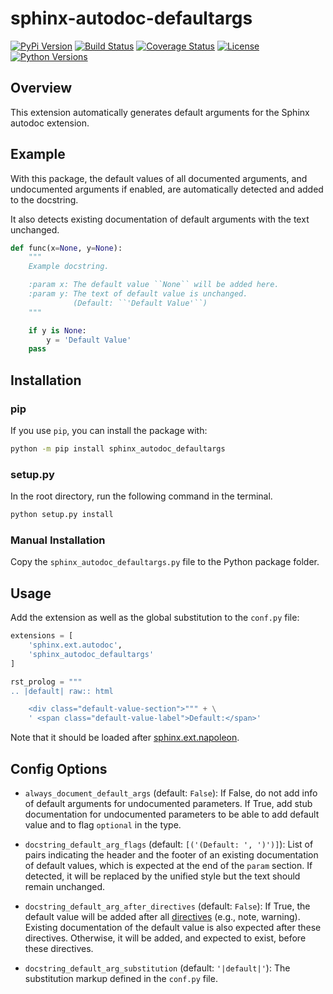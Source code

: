 # sphinx-autodoc-defaultargs

[![PyPi Version](https://img.shields.io/pypi/v/sphinx-autodoc-defaultargs)](https://pypi.org/project/sphinx-autodoc-defaultargs/)
[![Build Status](https://github.com/zwang123/sphinx-autodoc-defaultargs/actions/workflows/python-package.yml/badge.svg)](https://github.com/zwang123/sphinx-autodoc-defaultargs/actions/workflows/python-package.yml)
[![Coverage Status](https://coveralls.io/repos/github/zwang123/sphinx-autodoc-defaultargs/badge.svg?branch=main)](https://coveralls.io/github/zwang123/sphinx-autodoc-defaultargs?branch=main)
[![License](https://img.shields.io/badge/license-MIT-green)](https://github.com/zwang123/sphinx-autodoc-defaultargs/blob/main/LICENSE)
[![Python Versions](https://img.shields.io/badge/python-3.5%20%7C%203.6%20%7C%203.7%20%7C%203.8%20%7C%203.9%20%7C%203.10-informational)](https://pypi.org/project/sphinx-autodoc-defaultargs/)

## Overview

This extension automatically generates default arguments for the Sphinx autodoc extension.

## Example

With this package, the default values of all documented arguments, and undocumented arguments if enabled,
are automatically detected and added to the docstring.

It also detects existing documentation of default arguments with the text unchanged.

```python
def func(x=None, y=None):
    """
    Example docstring.

    :param x: The default value ``None`` will be added here.
    :param y: The text of default value is unchanged.
              (Default: ``'Default Value'``)
    """

    if y is None:
        y = 'Default Value'
    pass
```

## Installation

### pip

If you use `pip`, you can install the package with:

```bash
python -m pip install sphinx_autodoc_defaultargs
```

### setup.py

In the root directory, run the following command in the terminal.

```bash
python setup.py install
```

### Manual Installation

Copy the `sphinx_autodoc_defaultargs.py` file to the Python package folder.

## Usage

Add the extension as well as the global substitution to the `conf.py` file:

```python
extensions = [
    'sphinx.ext.autodoc',
    'sphinx_autodoc_defaultargs'
]

rst_prolog = """
.. |default| raw:: html

    <div class="default-value-section">""" + \
    ' <span class="default-value-label">Default:</span>'
```

Note that it should be loaded after [sphinx.ext.napoleon](http://www.sphinx-doc.org/en/stable/ext/napoleon.html).

## Config Options

* `always_document_default_args` (default: `False`):
If False, do not add info of default arguments for undocumented parameters.
If True, add stub documentation for undocumented parameters
to be able to add default value and to flag `optional` in the type.

* `docstring_default_arg_flags` (default: `[('(Default: ', ')')]`):
List of pairs indicating the header and the footer of an existing documentation of default values,
which is expected at the end of the `param` section.
If detected, it will be replaced by the unified style but the text should remain unchanged.

* `docstring_default_arg_after_directives` (default: `False`):
If True, the default value will be added after all
[directives](https://www.sphinx-doc.org/en/master/usage/restructuredtext/directives.html)
(e.g., note, warning).
Existing documentation of the default value is also expected after these directives.
Otherwise, it will be added, and expected to exist, before these directives.

* `docstring_default_arg_substitution` (default: `'|default|'`):
The substitution markup defined in the `conf.py` file.
